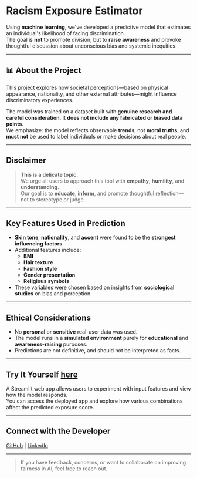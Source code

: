 # Racism Exposure Estimator

Using **machine learning**, we've developed a predictive model that estimates an individual's likelihood of facing discrimination.  
The goal is **not** to promote division, but to **raise awareness** and provoke thoughtful discussion about unconscious bias and systemic inequities.

---

## 📊 About the Project

This project explores how societal perceptions—based on physical appearance, nationality, and other external attributes—might influence discriminatory experiences. 

The model was trained on a dataset built with **genuine research and careful consideration**. It **does not include any fabricated or biased data points**.  
We emphasize: the model reflects observable **trends**, not **moral truths**, and **must not** be used to label individuals or make decisions about real people.

---

## Disclaimer

> **This is a delicate topic.**  
> We urge all users to approach this tool with **empathy**, **humility**, and **understanding**.  
> Our goal is to **educate**, **inform**, and promote thoughtful reflection—not to stereotype or judge.

---

## Key Features Used in Prediction

- **Skin tone**, **nationality**, and **accent** were found to be the **strongest influencing factors**.
- Additional features include:
  - **BMI**
  - **Hair texture**
  - **Fashion style**
  - **Gender presentation**
  - **Religious symbols**
- These variables were chosen based on insights from **sociological studies** on bias and perception.

---

## Ethical Considerations

- No **personal** or **sensitive** real-user data was used.
- The model runs in a **simulated environment** purely for **educational** and **awareness-raising** purposes.
- Predictions are not definitive, and should not be interpreted as facts.

---

## Try It Yourself [here](https://racism-exposure.streamlit.app)

A Streamlit web app allows users to experiment with input features and view how the model responds.  
You can access the deployed app and explore how various combinations affect the predicted exposure score.

---

## Connect with the Developer

[GitHub](https://github.com/Arhamhir) | [LinkedIn](https://www.linkedin.com/in/arham-tahir-95626a28a/)

---

> If you have feedback, concerns, or want to collaborate on improving fairness in AI, feel free to reach out.

